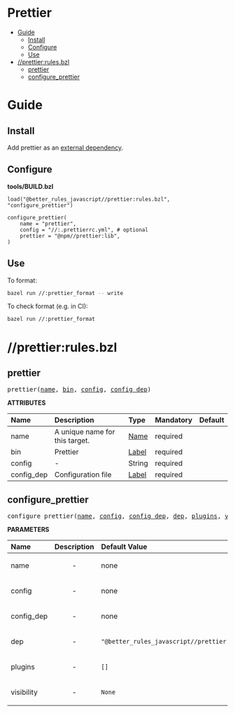 # Prettier

<!-- START doctoc generated TOC please keep comment here to allow auto update -->
<!-- DON'T EDIT THIS SECTION, INSTEAD RE-RUN doctoc TO UPDATE -->

- [Guide](#guide)
  - [Install](#install)
  - [Configure](#configure)
  - [Use](#use)
- [//prettier:rules.bzl](#prettierrulesbzl)
  - [prettier](#prettier)
  - [configure_prettier](#configure_prettier)

<!-- END doctoc generated TOC please keep comment here to allow auto update -->

# Guide

## Install

Add prettier as an [external dependency](#external_dependencies).

## Configure

**tools/BUILD.bzl**

```bzl
load("@better_rules_javascript//prettier:rules.bzl", "configure_prettier")

configure_prettier(
    name = "prettier",
    config = "//:.prettierrc.yml", # optional
    prettier = "@npm//prettier:lib",
)
```

## Use

To format:

```sh
bazel run //:prettier_format -- write
```

To check format (e.g. in CI):

```sh
bazel run //:prettier_format
```

# //prettier:rules.bzl

<!-- Generated with Stardoc: http://skydoc.bazel.build -->

<a id="prettier"></a>

## prettier

<pre>
prettier(<a href="#prettier-name">name</a>, <a href="#prettier-bin">bin</a>, <a href="#prettier-config">config</a>, <a href="#prettier-config_dep">config_dep</a>)
</pre>

**ATTRIBUTES**

| Name                                       | Description                    | Type                                                                | Mandatory | Default |
| :----------------------------------------- | :----------------------------- | :------------------------------------------------------------------ | :-------- | :------ |
| <a id="prettier-name"></a>name             | A unique name for this target. | <a href="https://bazel.build/concepts/labels#target-names">Name</a> | required  |         |
| <a id="prettier-bin"></a>bin               | Prettier                       | <a href="https://bazel.build/concepts/labels">Label</a>             | required  |         |
| <a id="prettier-config"></a>config         | -                              | String                                                              | required  |         |
| <a id="prettier-config_dep"></a>config_dep | Configuration file             | <a href="https://bazel.build/concepts/labels">Label</a>             | required  |         |

<a id="configure_prettier"></a>

## configure_prettier

<pre>
configure_prettier(<a href="#configure_prettier-name">name</a>, <a href="#configure_prettier-config">config</a>, <a href="#configure_prettier-config_dep">config_dep</a>, <a href="#configure_prettier-dep">dep</a>, <a href="#configure_prettier-plugins">plugins</a>, <a href="#configure_prettier-visibility">visibility</a>)
</pre>

**PARAMETERS**

| Name                                                 | Description               | Default Value                                                  |
| :--------------------------------------------------- | :------------------------ | :------------------------------------------------------------- |
| <a id="configure_prettier-name"></a>name             | <p align="center"> - </p> | none                                                           |
| <a id="configure_prettier-config"></a>config         | <p align="center"> - </p> | none                                                           |
| <a id="configure_prettier-config_dep"></a>config_dep | <p align="center"> - </p> | none                                                           |
| <a id="configure_prettier-dep"></a>dep               | <p align="center"> - </p> | <code>"@better_rules_javascript//prettier:prettier_lib"</code> |
| <a id="configure_prettier-plugins"></a>plugins       | <p align="center"> - </p> | <code>[]</code>                                                |
| <a id="configure_prettier-visibility"></a>visibility | <p align="center"> - </p> | <code>None</code>                                              |
